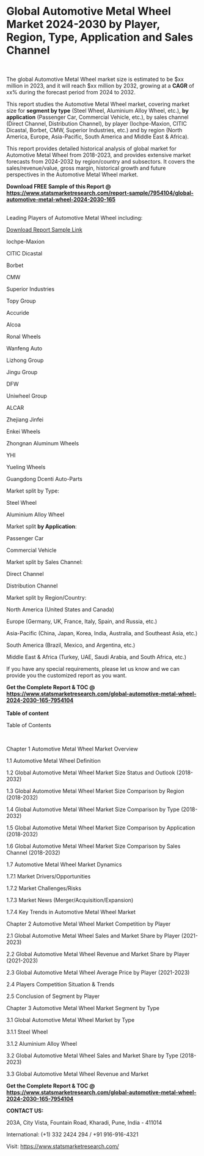 <h1>Global Automotive Metal Wheel Market 2024-2030 by Player, Region, Type, Application and Sales Channel</h1><br/><p>The global Automotive Metal Wheel market size is estimated to be $xx million in 2023, and it will reach $xx million by 2032, growing at a <strong>CAGR</strong> of xx% during the forecast period from 2024 to 2032.</p><p>
 
 This report studies the Automotive Metal Wheel market, covering market size for <strong>segment by type</strong> (Steel Wheel, Aluminium Alloy Wheel, etc.), <strong>by application</strong> (Passenger Car, Commercial Vehicle, etc.), by sales channel (Direct Channel, Distribution Channel), by player (Iochpe-Maxion, CITIC Dicastal, Borbet, CMW, Superior Industries, etc.) and by region (North America, Europe, Asia-Pacific, South America and Middle East & Africa).</p><p>
 
 This report provides detailed historical analysis of global market for Automotive Metal Wheel from 2018-2023, and provides extensive market forecasts from 2024-2032 by region/country and subsectors. It covers the sales/revenue/value, gross margin, historical growth and future perspectives in the Automotive Metal Wheel market.</p><div><b>Download FREE Sample of this Report @ <a href="https://www.statsmarketresearch.com/download-free-sample/7954104/global-automotive-metal-wheel-2024-2030-165">https://www.statsmarketresearch.com/report-sample/7954104/global-automotive-metal-wheel-2024-2030-165</a></b></div><br><p>
 
 Leading Players of Automotive Metal Wheel including:</p><p><a href="https://www.statsmarketresearch.com/download-free-sample/7954104/global-automotive-metal-wheel-2024-2030-165">Download Report Sample Link</a></p><p>Iochpe-Maxion</p><p>CITIC Dicastal</p><p>Borbet</p><p>CMW</p><p>Superior Industries</p><p>Topy Group</p><p>Accuride</p><p>Alcoa</p><p>Ronal Wheels</p><p>Wanfeng Auto</p><p>Lizhong Group</p><p>Jingu Group</p><p>DFW</p><p>Uniwheel Group</p><p>ALCAR</p><p>Zhejiang Jinfei</p><p>Enkei Wheels</p><p>Zhongnan Aluminum Wheels</p><p>YHI</p><p>Yueling Wheels</p><p>Guangdong Dcenti Auto-Parts</p><p>
 
 Market split by Type:</p><p>Steel Wheel</p><p>Aluminium Alloy Wheel</p><p>
 
 Market split <strong>by Application</strong>:</p><p>Passenger Car</p><p>Commercial Vehicle</p><p>
 
 Market split by Sales Channel:</p><p>Direct Channel</p><p>Distribution Channel</p><p>
 
 Market split by Region/Country:</p><p>North America (United States and Canada)</p><p>Europe (Germany, UK, France, Italy, Spain, and Russia, etc.)</p><p>Asia-Pacific (China, Japan, Korea, India, Australia, and Southeast Asia, etc.)</p><p>South America (Brazil, Mexico, and Argentina, etc.)</p><p>Middle East & Africa (Turkey, UAE, Saudi Arabia, and South Africa, etc.)</p><p>
 
 If you have any special requirements, please let us know and we can provide you the customized report as you want.</p><div><b>Get the Complete Report & TOC @ <a href="https://www.statsmarketresearch.com/global-automotive-metal-wheel-2024-2030-165-7954104">https://www.statsmarketresearch.com/global-automotive-metal-wheel-2024-2030-165-7954104</a></b></div><br><b>Table of content</b><p>Table of Contents<br />
 
 <br />
 
 Chapter 1 Automotive Metal Wheel Market Overview<br />
 
  1.1 Automotive Metal Wheel Definition<br />
 
  1.2 Global Automotive Metal Wheel Market Size Status and Outlook (2018-2032)<br />
 
  1.3 Global Automotive Metal Wheel Market Size Comparison by Region (2018-2032)<br />
 
  1.4 Global Automotive Metal Wheel Market Size Comparison by Type (2018-2032)<br />
 
  1.5 Global Automotive Metal Wheel Market Size Comparison by Application (2018-2032)<br />
 
  1.6 Global Automotive Metal Wheel Market Size Comparison by Sales Channel (2018-2032)<br />
 
  1.7 Automotive Metal Wheel Market Dynamics<br />
 
  1.7.1 Market Drivers/Opportunities<br />
 
  1.7.2 Market Challenges/Risks<br />
 
  1.7.3 Market News (Merger/Acquisition/Expansion)<br />
 
  1.7.4 Key Trends in Automotive Metal Wheel Market<br />
 
 Chapter 2 Automotive Metal Wheel Market Competition by Player<br />
 
  2.1 Global Automotive Metal Wheel Sales and Market Share by Player (2021-2023)<br />
 
  2.2 Global Automotive Metal Wheel Revenue and Market Share by Player (2021-2023)<br />
 
  2.3 Global Automotive Metal Wheel Average Price by Player (2021-2023)<br />
 
  2.4 Players Competition Situation & Trends<br />
 
  2.5 Conclusion of Segment by Player<br />
 
 Chapter 3 Automotive Metal Wheel Market Segment by Type<br />
 
  3.1 Global Automotive Metal Wheel Market by Type<br />
 
  3.1.1 Steel Wheel<br />
 
  3.1.2 Aluminium Alloy Wheel<br />
 
  3.2 Global Automotive Metal Wheel Sales and Market Share by Type (2018-2023)<br />
 
  3.3 Global Automotive Metal Wheel Revenue and Market<br><div><b>Get the Complete Report & TOC @ <a href="https://www.statsmarketresearch.com/global-automotive-metal-wheel-2024-2030-165-7954104">https://www.statsmarketresearch.com/global-automotive-metal-wheel-2024-2030-165-7954104</a></b></div></p>
 
 <b>CONTACT US:</b><br>
 
 203A, City Vista, Fountain Road, Kharadi, Pune, India - 411014 <br>
 
 International: (+1) 332 2424 294 / +91 916-916-4321<br>
 
 Visit: <a href="https://www.statsmarketresearch.com/">https://www.statsmarketresearch.com/</a>
 
 <br>
